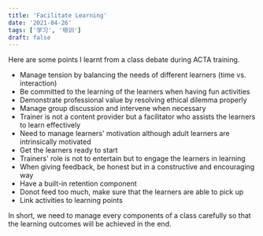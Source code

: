 ```yaml
---
title: 'Facilitate Learning'
date: '2021-04-26'
tags: ['学习', '培训']
draft: false
---
```



Here are some points I learnt from a class debate during ACTA training.  

  - Manage tension by balancing the needs of different learners (time vs. interaction)
  - Be committed to the learning of the learners when having fun activities
  - Demonstrate professional value by resolving ethical dilemma properly
  - Manage group discussion and intervene when necessary
  - Trainer is not a content provider but a facilitator who assists the learners to learn effectively
  - Need to manage learners' motivation although adult learners are intrinsically motivated
  - Get the learners ready to start
  - Trainers' role is not to entertain but to engage the learners in learning
  - When giving feedback, be honest but in a constructive and encouraging way
  - Have a built-in retention component
  - Donot feed too much, make sure that the learners are able to pick up
  - Link activities to learning points

In short, we need to manage every components of a class carefully so that the learning outcomes will be achieved in the end.

